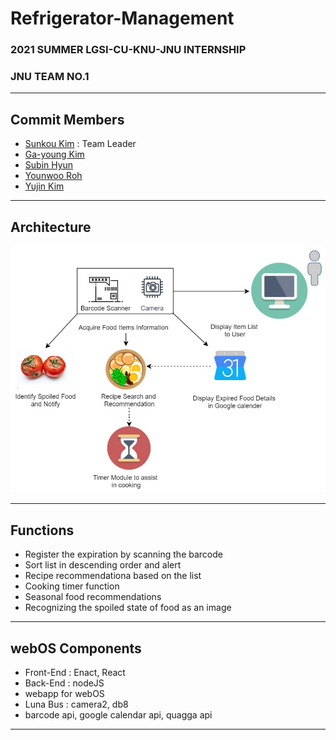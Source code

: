 # Refrigerator-Management

### 2021 SUMMER LGSI-CU-KNU-JNU INTERNSHIP <br/>

### JNU TEAM NO.1

---

## Commit Members

- [Sunkou Kim](https://github.com/ksg0605) : Team Leader
- [Ga-young Kim](https://github.com/chavi55)
- [Subin Hyun](https://github.com/Subinhyun)
- [Younwoo Roh](https://github.com/RohYounwoo)
- [Yujin Kim](https://github.com/yujin2019)

---

## Architecture

![Alt text](./Diagram.jpeg)

---

## Functions

- Register the expiration by scanning the barcode
- Sort list in descending order and alert
- Recipe recommendationa based on the list
- Cooking timer function
- Seasonal food recommendations
- Recognizing the spoiled state of food as an image

---

## webOS Components

- Front-End : Enact, React
- Back-End : nodeJS
- webapp for webOS
- Luna Bus : camera2, db8
- barcode api, google calendar api, quagga api

---
